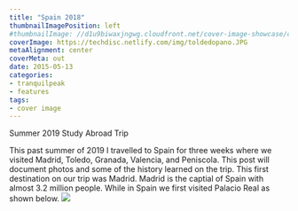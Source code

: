 ```yaml
---
title: "Spain 2018"
thumbnailImagePosition: left
#thumbnailImage: //d1u9biwaxjngwg.cloudfront.net/cover-image-showcase/city-750.jpg
coverImage: https://techdisc.netlify.com/img/toldedopano.JPG
metaAlignment: center
coverMeta: out
date: 2015-05-13
categories:
- tranquilpeak
- features
tags:
- cover image
---
```


Summer 2019 Study Abroad Trip

<!--more-->
This past summer of 2019 I travelled to Spain for three weeks where we visited Madrid, Toledo, Granada, Valencia, and Peniscola. This post will document photos and some of the history learned on the trip. This first destination on our trip was Madrid. Madrid is the captial of Spain with almost 3.2 million people. While in Spain we first visited Palacio Real as shown below. 
<img src="https://techdisc.netlify.com/img/palacioreal.JPG">
